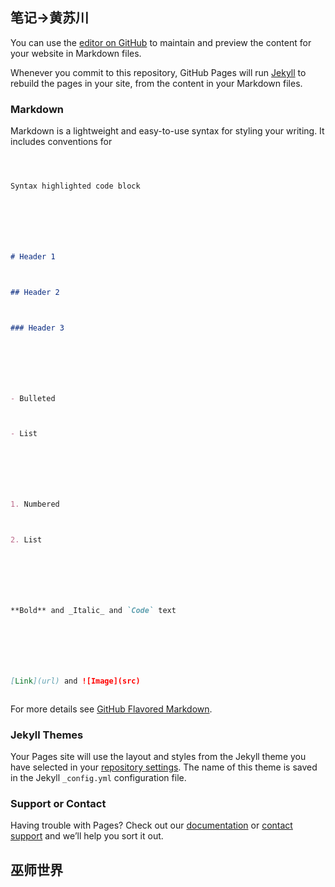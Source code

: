 ## 笔记->黄苏川







You can use the [editor on GitHub](https://github.com/Wizard-5/Wizard-world/edit/master/index.md) to maintain and preview the content for your website in Markdown files.







Whenever you commit to this repository, GitHub Pages will run [Jekyll](https://jekyllrb.com/) to rebuild the pages in your site, from the content in your Markdown files.







### Markdown







Markdown is a lightweight and easy-to-use syntax for styling your writing. It includes conventions for







```markdown



Syntax highlighted code block







# Header 1



## Header 2



### Header 3







- Bulleted



- List







1. Numbered



2. List







**Bold** and _Italic_ and `Code` text







[Link](url) and ![Image](src)



```







For more details see [GitHub Flavored Markdown](https://guides.github.com/features/mastering-markdown/).







### Jekyll Themes







Your Pages site will use the layout and styles from the Jekyll theme you have selected in your [repository settings](https://github.com/Wizard-5/Wizard-world/settings). The name of this theme is saved in the Jekyll `_config.yml` configuration file.







### Support or Contact







Having trouble with Pages? Check out our [documentation](https://help.github.com/categories/github-pages-basics/) or [contact support](https://github.com/contact) and we’ll help you sort it out.



## 巫师世界
